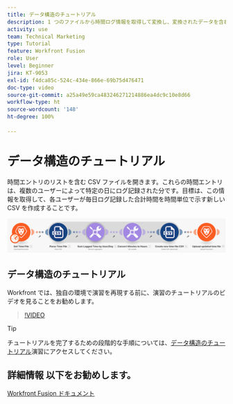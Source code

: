```yaml
---
title: データ構造のチュートリアル
description: 1 つのファイルから時間ログ情報を取得して変換し、変換されたデータを含む新しいファイルを  [!DNL Adobe Workfront Fusion] で生成する方法について説明します。
activity: use
team: Technical Marketing
type: Tutorial
feature: Workfront Fusion
role: User
level: Beginner
jira: KT-9053
exl-id: f4dca85c-524c-434e-866e-69b75d476471
doc-type: video
source-git-commit: a25a49e59ca483246271214886ea4dc9c10e8d66
workflow-type: ht
source-wordcount: '148'
ht-degree: 100%

---
```


# データ構造のチュートリアル

時間エントリのリストを含む CSV ファイルを開きます。これらの時間エントリは、複数のユーザーによって特定の日にログ記録された分です。目標は、この情報を取得して、各ユーザーが毎日ログ記録した合計時間を時間単位で示す新しい CSV を作成することです。

![Fusion シナリオの画像](assets/data-structures-and-data-stores-1.png)

## データ構造のチュートリアル

Workfront では、独自の環境で演習を再現する前に、演習のチュートリアルのビデオを見ることをお勧めします。

>[!VIDEO](https://video.tv.adobe.com/v/335294/?quality=12&learn=on)

>[!TIP]
>
>チュートリアルを完了するための段階的な手順については、[データ構造のチュートリアル](https://experienceleague.adobe.com/docs/workfront-learn/tutorials-workfront/fusion/exercises/data-structures.html?lang=ja)演習にアクセスしてください。


## 詳細情報 以下をお勧めします。

[Workfront Fusion ドキュメント](https://experienceleague.adobe.com/docs/workfront/using/adobe-workfront-fusion/workfront-fusion-2.html?lang=ja)
